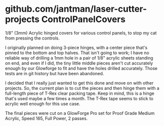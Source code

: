 # github.com/jantman/laser-cutter-projects ControlPanelCovers

1/8" (3mm) Acrylic hinged covers for various control panels, to stop my cat from pressing the controls.

I originally planned on doing 3-piece hinges, with a center piece that's pinned to the bottom and top halves. That isn't going to work; I have no reliable way of drilling a 1mm hole in a pair of 1/8" acrylic sheets standing on end, and even if I did, the tiny little middle pieces aren't cut accurately enough by our Glowforge to fit and have the holes drilled accurately. Those tests are in git history but have been abandoned.

I decided that I really just wanted to get this done and move on with other projects. So, the current plan is to cut the pieces and then hinge them with a full-length piece of T-Rex clear packing tape. Keep in mind, this is a hinge that's used maybe a few times a month. The T-Rex tape seems to stick to acrylic well enough for this use case.

The final pieces were cut on a GlowForge Pro set for Proof Grade Medium Acrylic, Speed 165, Full Power, 2 passes.
